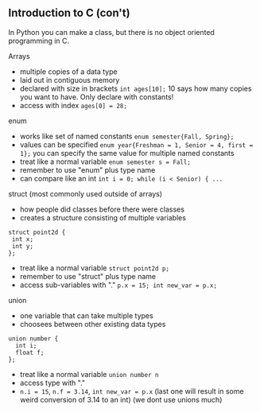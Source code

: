 ## Introduction to C (con't)

In Python you can make a class, but there is no object oriented programming in C.

Arrays
  - multiple copies of a data type
  - laid out in contiguous memory
  - declared with size in brackets `int ages[10];` 10 says how many copies you want to have. Only declare with constants!
  - access with index `ages[0] = 28;`
 
enum
  - works like set of named constants `enum semester{Fall, Spring};`
  - values can be specified `enum year{Freshman = 1, Senior = 4, first = 1};` you can specify the same value for multiple named constants
  - treat like a normal variable `enum semester s = Fall;`
  - remember to use "enum" plus type name
  - can compare like an int `int i = 0; while (i < Senior) { ...`

struct (most commonly used outside of arrays)
  - how people did classes before there were classes
  - creates a structure consisting of multiple variables
 
 ```
 struct point2d {
  int x;
  int y;
 };
 ```
 
  - treat like a normal variable `struct point2d p;`
  - remember to use "struct" plus type name
  - access sub-variables with "." `p.x = 15; int new_var = p.x;`

union 
  - one variable that can take multiple types
  - choosees between other existing data types

```
union number {
  int i;
  float f;
};
```

  - treat like a normal variable `union number n`
  - access type with "."
  - `n.i = 15`, `n.f = 3.14`, `int new_var = p.x` (last one will result in some weird conversion of 3.14 to an int) (we dont use unions much)


















